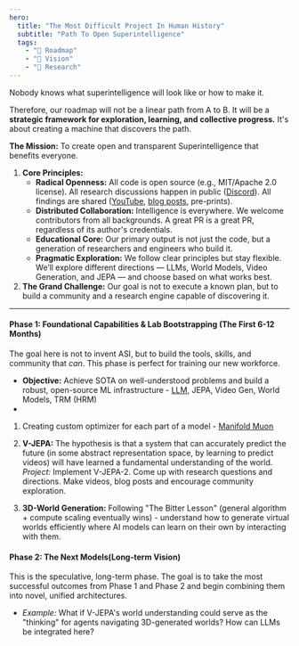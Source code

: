 ```yaml
---
hero:
  title: "The Most Difficult Project In Human History"
  subtitle: "Path To Open Superintelligence"
  tags:
    - "🚀 Roadmap"
    - "🎯 Vision"
    - "🔬 Research"
---
```


Nobody knows what superintelligence will look like or how to make it.

Therefore, our roadmap will not be a linear path from A to B. It will be a **strategic framework for exploration, learning, and collective progress.** It's about creating a machine that discovers the path.

**The Mission:** To create open and transparent Superintelligence that benefits everyone.
1.  **Core Principles:**
    *   **Radical Openness:** All code is open source (e.g., MIT/Apache 2.0 license). All research discussions happen in public ([Discord](https://discord.gg/6AbXGpKTwN)). All findings are shared ([YouTube](https://www.youtube.com/channel/UC7XJj9pv_11a11FUxCMz15g), [blog posts](https://opensuperintelligencelab.com/), pre-prints).
    *   **Distributed Collaboration:** Intelligence is everywhere. We welcome contributors from all backgrounds. A great PR is a great PR, regardless of its author's credentials.
    *   **Educational Core:** Our primary output is not just the code, but a generation of researchers and engineers who build it.
    *   **Pragmatic Exploration:** We follow clear principles but stay flexible. We’ll explore different directions — LLMs, World Models, Video Generation, and JEPA — and choose based on what works best.
2.  **The Grand Challenge:** Our goal is not to execute a known plan, but to build a community and a research engine capable of discovering it.

---

#### **Phase 1: Foundational Capabilities & Lab Bootstrapping (The First 6-12 Months)**

The goal here is not to invent ASI, but to build the tools, skills, and community that *can*. This phase is perfect for training our new workforce.

*   **Objective:** Achieve SOTA on well-understood problems and build a robust, open-source ML infrastructure - [LLM](https://github.com/Open-Superintelligence-Lab/blueberry-llm), JEPA, Video Gen, World Models, TRM (HRM)
*   
1. Creating custom optimizer for each part of a model - [Manifold Muon](https://thinkingmachines.ai/blog/modular-manifolds/)

2.  **V-JEPA:** The hypothesis is that a system that can accurately predict the future (in some abstract representation space, by learning to predict videos) will have learned a fundamental understanding of the world.
*Project:* Implement V-JEPA-2. Come up with research questions and directions. Make videos, blog posts and encourage community exploration.

3. **3D-World Generation:** Following "The Bitter Lesson" (general algorithm + compute scaling eventually wins) - understand how to generate virtual worlds efficiently where AI models can learn on their own by interacting with them.

#### **Phase 2: The Next Models(Long-term Vision)**

This is the speculative, long-term phase. The goal is to take the most successful outcomes from Phase 1 and Phase 2 and begin combining them into novel, unified architectures.

*   *Example:* What if V-JEPA's world understanding could serve as the "thinking" for agents navigating 3D-generated worlds? How can LLMs be integrated here?
